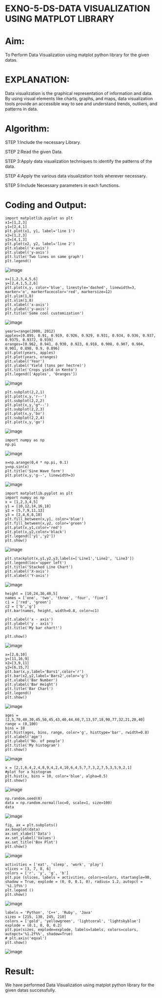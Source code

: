 # EXNO-5-DS-DATA VISUALIZATION USING MATPLOT LIBRARY

# Aim:
  To Perform Data Visualization using matplot python library for the given datas.

# EXPLANATION:
Data visualization is the graphical representation of information and data. By using visual elements like charts, graphs, and maps, data visualization tools provide an accessible way to see and understand trends, outliers, and patterns in data.

# Algorithm:
STEP 1:Include the necessary Library.

STEP 2:Read the given Data.

STEP 3:Apply data visualization techniques to identify the patterns of the data.

STEP 4:Apply the various data visualization tools wherever necessary.

STEP 5:Include Necessary parameters in each functions.

# Coding and Output:
```
import matplotlib.pyplot as plt
x1=[1,2,3]
y1=[2,4,1]
plt.plot(x1, y1, label='line 1')
x2=[1,2,3]
y2=[4,1,3]
plt.plot(x2, y2, label='line 2')
plt.xlabel('x-axis')
plt.ylabel('y-axis')
plt.title('Two lines on same graph')
plt.legend()
```
![image](https://github.com/user-attachments/assets/34420fd0-0026-4389-98e3-2f8b77e1c919)
```
x=[1,2,3,4,5,6]
y=[2,4,1,5,2,6]
plt.plot(x,y, color='blue', linestyle='dashed', linewidth=3, marker='o', markerfacecolor='red', markersize=12)
plt.ylim(1,8)
plt.xlim(1,8)
plt.xlabel('x-axis')
plt.ylabel('y-axis')
plt.title('Some cool customization')
```
![image](https://github.com/user-attachments/assets/a0a90847-f2a9-406e-bbec-f79d2d76f6c7)
```
years=range(2000, 2012)
apples=[0.895, 0.91, 0.919, 0.926, 0.929, 0.931, 0.934, 0.936, 0.937, 0.9375, 0.9372, 0.939]
oranges=[0.962, 0.941, 0.930, 0.923, 0.918, 0.908, 0.907, 0.904, 0.901, 0.898, 0.9, 0.896]
plt.plot(years, apples)
plt.plot(years, oranges)
plt.xlabel('Year')
plt.ylabel('Yield (tons per hectre)')
plt.title('Crops yield in Kento')
plt.legend(['Apples', 'Oranges'])
```
![image](https://github.com/user-attachments/assets/d9425c55-68ec-4c4e-887a-7d787d3f07e8)
```
plt.subplot(2,2,1)
plt.plot(x,y,'r--')
plt.subplot(2,2,2)
plt.plot(x,y,'g*--')
plt.subplot(2,2,3)
plt.plot(x,y,'bo')
plt.subplot(2,2,4)
plt.plot(x,y,'go')
```
![image](https://github.com/user-attachments/assets/e13fa93c-b75b-44ca-b8e8-f3724b1e5d76)
```
import numpy as np
np.pi
```
![image](https://github.com/user-attachments/assets/0d618eb1-57fb-40ed-b3f6-17a83c0d9a95)
```
x=np.arange(0,4 * np.pi, 0.1)
y=np.sin(x)
plt.title('Sine Wave form')
plt.plot(x,y,'g--', linewidth=3)
```
![image](https://github.com/user-attachments/assets/76548834-ec0d-4ef0-8f62-238b853784b1)
```
import matplotlib.pyplot as plt
import numpy as np
x = [1,2,3,4,5]
y1 = [10,12,14,16,18]
y2 = [5,7,9,11,13]
y3 = [2,4,6,8,10]
plt.fill_between(x,y1, color='blue')
plt.fill_between(x,y2, color='green')
plt.plot(x,y1,color='red')
plt.plot(x,y2,color='black')
plt.legend(['y1','y2'])
plt.show()
```
![image](https://github.com/user-attachments/assets/fcc2d26b-7e55-4a3f-ba64-93fedfb662f4)
```
plt.stackplot(x,y1,y2,y3,labels=['Line1','Line2', 'Line3'])
plt.legend(loc='upper left')
plt.title('Stacked Line Chart')
plt.xlabel('X-axis')
plt.xlabel('Y-axis')
```
![image](https://github.com/user-attachments/assets/ea2523fd-88b0-48c6-8f7f-3716229a6409)
```
height = [10,24,36,40,5]
names = ['one', 'two', 'three', 'four', 'five']
c1 = ['red', 'green']
c2 = ['b','g']
plt.bar(names, height, width=0.8, color=c1)

plt.xlabel('x - axis')
plt.ylabel('y - axis')
plt.title('My bar chart!')

plt.show()
```
![image](https://github.com/user-attachments/assets/d6b9fc8c-d0ba-45d2-998a-e1f02ad0fc1c)
```
x=[2,8,10]
y=[11,16,9]
x2=[3,9,11]
y2=[6,15,7]
plt.bar(x,y,label='Bars1',color='r')
plt.bar(x2,y2,label='Bars2',color='g')
plt.xlabel('Bar Number')
plt.ylabel('Bar Height')
plt.title('Bar Chart')
plt.legend()
plt.show()
```
![image](https://github.com/user-attachments/assets/0ddbcfef-900c-44bb-84ba-365deabf9cb0)
```
ages = [2,5,70,40,30,45,50,45,43,40,44,60,7,13,57,18,90,77,32,21,20,40]
range = (0,100)
bins = 10
plt.hist(ages, bins, range, color='g', histtype='bar', rwidth=0.8)
plt.xlabel('age')
plt.ylabel('No. of people')
plt.title('My histogram')
plt.show()
```
![image](https://github.com/user-attachments/assets/5e83f990-775a-4db2-8153-bb4bf9ca7d32)
```
x = [2,1,6,4,2,4,8,9,4,2,4,10,6,4,5,7,7,3,2,7,5,3,5,9,2,1]
#plot for a histogram
plt.hist(x, bins = 10, color='blue', alpha=0.5)
plt.show()
```
![image](https://github.com/user-attachments/assets/427325b0-be27-4cca-834a-0fd868d24edc)
```
np.random.seed(0)
data = np.random.normal(loc=0, scale=1, size=100)
data
```
![image](https://github.com/user-attachments/assets/8dcbf297-ea2b-4432-8170-e12cb7d72382)
```
fig, ax = plt.subplots()
ax.boxplot(data)
ax.set_xlabel('Data')
ax.set_ylabel('Values')
ax.set_title('Box Plot')
plt.show()
```
![image](https://github.com/user-attachments/assets/769989bf-643a-43c0-85fa-e5f752180b4c)
```
activities = ['eat', 'sleep', 'work', 'play']
slices = [3, 7, 8, 6]
colors = ['r', 'y', 'g', 'b']
plt.pie (slices, labels = activities, colors=colors, startangle=90, shadow = True, explode = (0, 0, 0.1, 0), radius= 1.2, autopct = '%1.1f%%')
plt.legend ()
plt.show()
```
![image](https://github.com/user-attachments/assets/39600b48-fdde-4377-8812-d02772d3246e)
```
labels = 'Python', 'C++', 'Ruby', 'Java'
sizes = [215, 130, 245, 210]
colors = ['gold', 'yellowgreen', 'lightcoral', 'lightskyblue']
explode = (0.1, 0, 0, 0.2)
plt.pie(sizes, explode=explode, labels=labels, colors=colors, autopct='%1.2f%%', shadow=True)
# plt.axis('equal')
plt.show()
```
![image](https://github.com/user-attachments/assets/3a943a9b-6fc3-4937-9f10-f919c5184d71)


# Result:
  We have performed Data Visualization using matplot python library for the given datas successfully.
